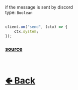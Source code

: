 if the message is sent by discord<br>
type: `Boolean`<br><br>
```js
client.on("send", (ctx) => {
    ctx.system;
});
```

### [source](https://github.com/paigeroid/noscord.js/blob/main/src/Services/TypeService/types/Message/custard/apply.js)


<br> <h1> [🢀 Back](https://github.com/paigeroid/noscord.js/wiki/Types.Message) </h1>